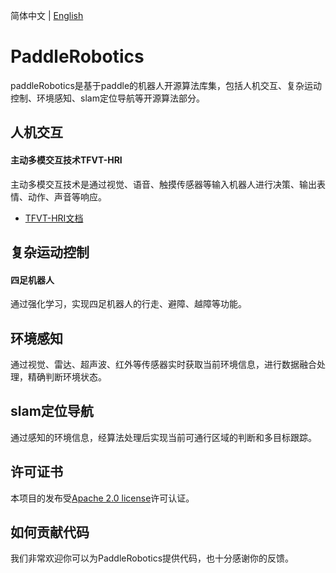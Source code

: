 简体中文 | [English](README_en.md)

# PaddleRobotics
paddleRobotics是基于paddle的机器人开源算法库集，包括人机交互、复杂运动控制、环境感知、slam定位导航等开源算法部分。

## 人机交互
#### 主动多模交互技术TFVT-HRI
主动多模交互技术是通过视觉、语音、触摸传感器等输入机器人进行决策、输出表情、动作、声音等响应。
* [TFVT-HRI文档](HRI/TFVF_HRI/README.md)

## 复杂运动控制
#### 四足机器人
通过强化学习，实现四足机器人的行走、避障、越障等功能。

## 环境感知
通过视觉、雷达、超声波、红外等传感器实时获取当前环境信息，进行数据融合处理，精确判断环境状态。

## slam定位导航
通过感知的环境信息，经算法处理后实现当前可通行区域的判断和多目标跟踪。

## 许可证书
本项目的发布受[Apache 2.0 license](LICENSE)许可认证。

## 如何贡献代码
我们非常欢迎你可以为PaddleRobotics提供代码，也十分感谢你的反馈。

